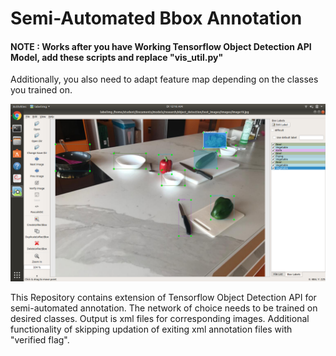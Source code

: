 # Semi-Automated Bbox Annotation 
#### NOTE : Works after you have Working Tensorflow Object Detection API Model, add these scripts and replace "vis_util.py"
Additionally, you also need to adapt feature map depending on the classes you trained on.


![](Screenshot.png)

This Repository contains extension of Tensorflow Object Detection API for semi-automated annotation.
The network of choice needs to be trained on desired classes.
Output is xml files for corresponding images.
Additional functionality of skipping updation of exiting xml annotation files with "verified flag".

